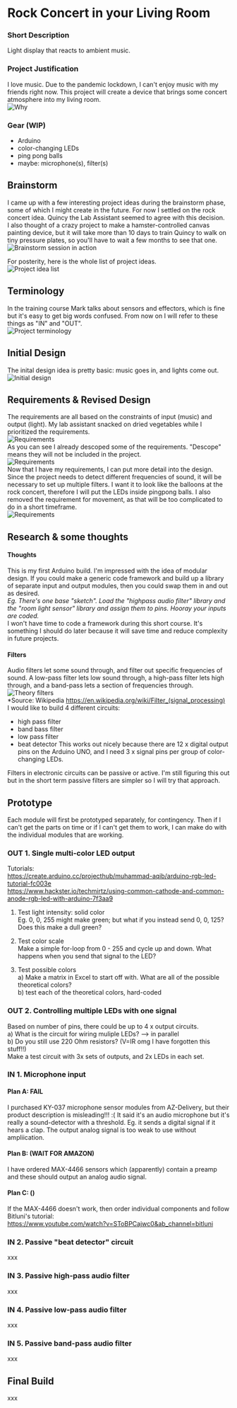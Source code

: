 # Rock Concert in your Living Room
  

### Short Description
Light display that reacts to ambient music.  
  

### Project Justification
I love music. Due to the pandemic lockdown, I can't enjoy music with my friends right now. This project will create a device that brings some concert atmosphere into my living room.  
![Why](assets/Muse_Concert_Balloons.png)  

### Gear (WIP)
* Arduino
* color-changing LEDs
* ping pong balls
* maybe: microphone(s), filter(s)
  

## Brainstorm
I came up with a few interesting project ideas during the brainstorm phase, some of which I might create in the future. For now I settled on the rock concert idea. Quincy the Lab Assistant seemed to agree with this decision.  
I also thought of a crazy project to make a hamster-controlled canvas painting device, but it will take more than 10 days to train Quincy to walk on tiny pressure plates, so you'll have to wait a few months to see that one.  
![Brainstorm session in action](assets/01.Photo.Brainstorm.JPG)  

For posterity, here is the whole list of project ideas.  
![Project idea list](assets/01.Scenes%20%26%20Ideas.jpg)  
  

## Terminology
In the training course Mark talks about sensors and effectors, which is fine but it's easy to get big words confused. From now on I will refer to these things as "IN" and "OUT".  
![Project terminology](assets/02.Definitions.jpg)  
  

## Initial Design
The inital design idea is pretty basic: music goes in, and lights come out.  
![Initial design](assets/03.Initial%20Design.jpg)  
  

## Requirements & Revised Design
The requirements are all based on the constraints of input (music) and output (light). My lab assistant snacked on dried vegetables while I prioritized the requirements.  
![Requirements](assets/04.Photo.Requirements.JPG)  
As you can see I already descoped some of the requirements. "Descope" means they will not be included in the project.  
![Requirements](assets/04.Requirements.jpg)  
Now that I have my requirements, I can put more detail into the design. Since the project needs to detect different frequencies of sound, it will be necessary to set up multiple filters. I want it to look like the balloons at the rock concert, therefore I will put the LEDs inside pingpong balls. I also removed the requirement for movement, as that will be too complicated to do in a short timeframe.  
![Requirements](assets/05.Design%20with%20Requirements.jpg)  
  

## Research & some thoughts
#### Thoughts
This is my first Arduino build. I'm impressed with the idea of modular design. If you could make a generic code framework and build up a library of separate input and output modules, then you could swap them in and out as desired.  
*Eg. There's one base "sketch". Load the "highpass audio filter" library and the "room light sensor" library and assign them to pins. Hooray your inputs are coded.*  
I won't have time to code a framework during this short course. It's something I should do later because it will save time and reduce complexity in future projects.  
  
#### Filters
Audio filters let some sound through, and filter out specific frequencies of sound. A low-pass filter lets low sound through, a high-pass filter lets high through, and a band-pass lets a section of frequencies through.  
![Theory filters](assets/wikipedia_signal_processing.png)  
*Source: Wikipedia https://en.wikipedia.org/wiki/Filter_(signal_processing)  
I would like to build 4 different circuits:
 * high pass filter
 * band bass filter
 * low pass filter
 * beat detector
This works out nicely because there are 12 x digital output pins on the Arduino UNO, and I need 3 x signal pins per group of color-changing LEDs.  
  
Filters in electronic circuits can be passive or active. I'm still figuring this out but in the short term passive filters are simpler so I will try that approach.  
  

## Prototype
Each module will first be prototyped separately, for contingency. Then if I can't get the parts on time or if I can't get them to work, I can make do with the individual modules that are working.  
  

### OUT 1. Single multi-color LED output
Tutorials:  
https://create.arduino.cc/projecthub/muhammad-aqib/arduino-rgb-led-tutorial-fc003e  
https://www.hackster.io/techmirtz/using-common-cathode-and-common-anode-rgb-led-with-arduino-7f3aa9  
  
1. Test light intensity: solid color  
Eg. 0, 0, 255 might make green; but what if you instead send 0, 0, 125? Does this make a dull green?  
  
2. Test color scale  
Make a simple for-loop from 0 - 255 and cycle up and down. What happens when you send that signal to the LED?  
  
3. Test possible colors  
a) Make a matrix in Excel to start off with. What are all of the possible theoretical colors?  
b) test each of the theoretical colors, hard-coded  
  

### OUT 2. Controlling multiple LEDs with one signal
Based on number of pins, there could be up to 4 x output circuits.  
a) What is the circuit for wiring muliple LEDs? --> in parallel  
b) Do you still use 220 Ohm resistors? (V=IR omg I have forgotten this stuff!!)  
Make a test circuit with 3x sets of outputs, and 2x LEDs in each set.  
  

### IN 1. Microphone input
#### Plan A: FAIL  
I purchased KY-037 microphone sensor modules from AZ-Delivery, but their product description is misleading!!! :( It said it's an audio microphone but it's really a sound-detector with a threshold. Eg. it sends a digital signal if it hears a clap. The output analog signal is too weak to use without ampliication.  
#### Plan B: (WAIT FOR AMAZON)  
I have ordered MAX-4466 sensors which (apparently) contain a preamp and these should output an analog audio signal.  
#### Plan C: ()  
If the MAX-4466 doesn't work, then order individual components and follow Bitluni's tutorial:  
https://www.youtube.com/watch?v=SToBPCajwc0&ab_channel=bitluni  
  

### IN 2. Passive "beat detector" circuit
xxx
  
  
### IN 3. Passive high-pass audio filter
xxx
  
  
### IN 4. Passive low-pass audio filter
xxx
  
  
### IN 5. Passive band-pass audio filter
xxx
  

## Final Build
xxx
